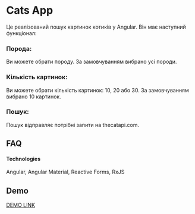 
# Cats App

Це реалізований пошук картинок котиків у Angular. Він має наступний функціонал:

### Порода: 
Ви можете обрати породу. За замовчуванням вибрано усі породи.
### Кількість картинок: 
Ви можете обрати кількість картинок: 10, 20 або 30.
За замовчуванням вибрано 10 картинок.
### Пошук: 
Пошук відправляє потрібні запити на thecatapi.com.







## FAQ

#### Technologies

Angular, Angular Material, Reactive Forms, RxJS


## Demo

[DEMO LINK](https://graceful-empanada-1eb739.netlify.app/)

